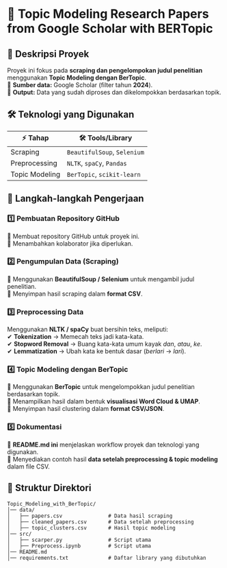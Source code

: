 # **🚀 Topic Modeling Research Papers from Google Scholar with BERTopic**  

## 🎯 **Deskripsi Proyek** 
Proyek ini fokus pada **scraping dan pengelompokan judul penelitian** menggunakan **Topic Modeling dengan BerTopic**.  
📌 **Sumber data:** Google Scholar (filter tahun **2024**).  
📌 **Output:** Data yang sudah diproses dan dikelompokkan berdasarkan topik.   

## 🛠 **Teknologi yang Digunakan**  

| ⚡ Tahap            | 🛠 Tools/Library            |
|------------------|-------------------------|
| Scraping        | `BeautifulSoup`, `Selenium` |
| Preprocessing   | `NLTK`, `spaCy`, `Pandas` |
| Topic Modeling  | `BerTopic`, `scikit-learn` |

## 🚀 Langkah-langkah Pengerjaan  

### 1️⃣ **Pembuatan Repository GitHub**  
📌 Membuat repository GitHub untuk proyek ini.  
📌 Menambahkan kolaborator jika diperlukan.  

### 2️⃣ **Pengumpulan Data (Scraping)**  
📌 Menggunakan **BeautifulSoup / Selenium** untuk mengambil judul penelitian.  
📌 Menyimpan hasil scraping dalam **format CSV**.  

### 3️⃣ **Preprocessing Data**  
Menggunakan **NLTK / spaCy** buat bersihin teks, meliputi:  
✔ **Tokenization** → Memecah teks jadi kata-kata.  
✔ **Stopword Removal** → Buang kata-kata umum kayak *dan*, *atau*, *ke*.  
✔ **Lemmatization** → Ubah kata ke bentuk dasar (*berlari* → *lari*).  

### 4️⃣ **Topic Modeling dengan BerTopic**  
📌 Menggunakan **BerTopic** untuk mengelompokkan judul penelitian berdasarkan topik.  
📌 Menampilkan hasil dalam bentuk **visualisasi Word Cloud & UMAP**.  
📌 Menyimpan hasil clustering dalam **format CSV/JSON**.  

### 5️⃣ **Dokumentasi**  
📌 **README.md ini** menjelaskan workflow proyek dan teknologi yang digunakan.  
📌 Menyediakan contoh hasil **data setelah preprocessing & topic modeling** dalam file CSV.  

## 📂 Struktur Direktori  

```plaintext
Topic_Modeling_with_BerTopic/  
│── data/  
│   ├── papers.csv               # Data hasil scraping  
│   ├── cleaned_papers.csv       # Data setelah preprocessing  
│   ├── topic_clusters.csv       # Hasil topic modeling  
│── src/  
│   ├── scarper.py               # Script utama
│   ├── Preprocess.ipynb         # Script utama  
│── README.md  
│── requirements.txt             # Daftar library yang dibutuhkan  
